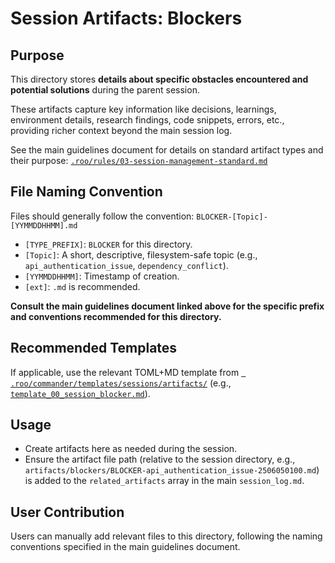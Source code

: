 # Session Artifacts: Blockers

## Purpose

This directory stores **details about specific obstacles encountered and potential solutions** during the parent session.

These artifacts capture key information like decisions, learnings, environment details, research findings, code snippets, errors, etc., providing richer context beyond the main session log.

See the main guidelines document for details on standard artifact types and their purpose:
[`.roo/rules/03-session-management-standard.md`](.roo/rules/03-session-management-standard.md)

## File Naming Convention

Files should generally follow the convention: `BLOCKER-[Topic]-[YYMMDDHHMM].md`

*   `[TYPE_PREFIX]`: `BLOCKER` for this directory.
*   `[Topic]`: A short, descriptive, filesystem-safe topic (e.g., `api_authentication_issue`, `dependency_conflict`).
*   `[YYMMDDHHMM]`: Timestamp of creation.
*   `[ext]`: `.md` is recommended.

**Consult the main guidelines document linked above for the specific prefix and conventions recommended for this directory.**

## Recommended Templates

If applicable, use the relevant TOML+MD template from [` .roo/commander/templates/sessions/artifacts/`](.roo/commander/templates/sessions/artifacts/) (e.g., [`template_00_session_blocker.md`](.roo/commander/templates/sessions/artifacts/blocker/template_00_session_blocker.md)).

## Usage

*   Create artifacts here as needed during the session.
*   Ensure the artifact file path (relative to the session directory, e.g., `artifacts/blockers/BLOCKER-api_authentication_issue-2506050100.md`) is added to the `related_artifacts` array in the main `session_log.md`.

## User Contribution

Users can manually add relevant files to this directory, following the naming conventions specified in the main guidelines document.